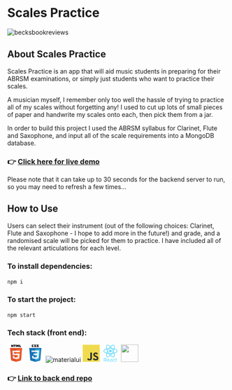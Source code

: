# Scales Practice

<img src="https://live.staticflickr.com/65535/52425941033_c3db6d58ba_w.jpg" width="400" height="400" alt="becksbookreviews">

## About Scales Practice

Scales Practice is an app that will aid music students in preparing for their ABRSM examinations, or simply just students who want to practice their scales.  

A musician myself, I remember only too well the hassle of trying to practice all of my scales without forgetting any! I used to cut up lots of small pieces of paper and handwrite my scales onto each, then pick them from a jar.  

In order to build this project I used the ABRSM syllabus for Clarinet, Flute and Saxophone, and input all of the scale requirements into a MongoDB database. 

### 👉 [Click here for live demo](https://scales-practice.netlify.app/)
Please note that it can take up to 30 seconds for the backend server to run, so you may need to refresh a few times...

## How to Use

Users can select their instrument (out of the following choices: Clarinet, Flute and Saxophone - I hope to add more in the future!) and grade, and a randomised scale will be picked for them to practice. I have included all of the relevant articulations for each level.

### To install dependencies:

`npm i`

### To start the project:

`npm start`

### Tech stack (front end):
<img src="https://raw.githubusercontent.com/devicons/devicon/master/icons/html5/html5-original-wordmark.svg" alt="html5" width="40" height="40"/> <img src="https://raw.githubusercontent.com/devicons/devicon/master/icons/css3/css3-original-wordmark.svg" alt="css3" width="40" height="40"/>
<img src="https://cdn.jsdelivr.net/gh/devicons/devicon/icons/materialui/materialui-original.svg" alt="materialui" width="40" height="40" />
<img src="https://raw.githubusercontent.com/devicons/devicon/master/icons/javascript/javascript-original.svg" alt="javascript" width="40" height="40"/> <img src="https://raw.githubusercontent.com/devicons/devicon/master/icons/react/react-original-wordmark.svg" alt="react" width="40" height="40"/>
<img src="https://www.vectorlogo.zone/logos/netlify/netlify-icon.svg" width="40" height="40" />

### 👉 [Link to back end repo](https://github.com/KatieClarinet/MusicalScales_BackEnd)





